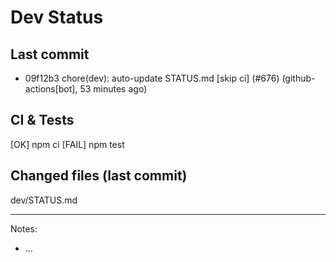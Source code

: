# Dev Status

## Last commit
- 09f12b3 chore(dev): auto-update STATUS.md [skip ci] (#676) (github-actions[bot], 53 minutes ago)
## CI & Tests
[OK] npm ci
[FAIL] npm test

## Changed files (last commit)
dev/STATUS.md

---
Notes:
- ...

